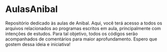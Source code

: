 # AulasAnibal
 Repositório dedicado às aulas de Anibal. Aqui, você terá acesso a todos os arquivos relacionados ao programas escritos em aula, principalmente com intenções de estudos. Para tal objetivo, todos os códigos serão acompanhados de comentários para maior aprofundamento. Espero que gostem dessa ideia e iniciativa!
